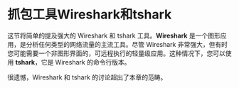 # **抓包工具Wireshark和tshark**

这节将简单的提及强大的 Wireshark 和 tshark 工具。**Wireshark** 是一个图形应用，是分析任何类型的网络流量的主流工具。尽管 Wireshark 非常强大，但有时您可能需要一个非图形界面的，可远程执行的轻量级应用。这种情况下，您可以使用 **tshark**，它是 Wireshark 的命令行版本。

很遗憾，Wireshark 和  tshark 的讨论超出了本章的范畴。
